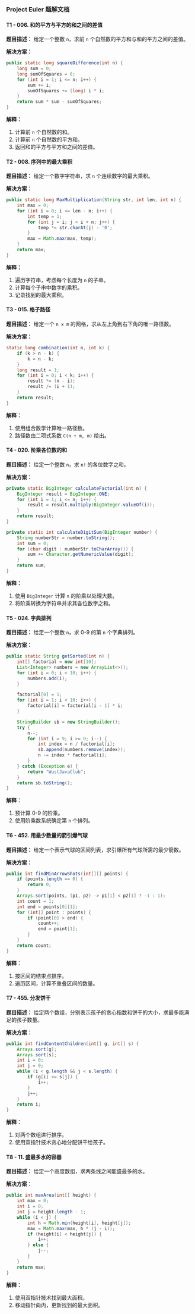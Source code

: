 ### Project Euler 题解文档

#### T1 - 006. 和的平方与平方的和之间的差值

**题目描述：**
给定一个整数 `n`，求前 `n` 个自然数的平方和与和的平方之间的差值。

**解决方案：**
```java
public static long squareDifference(int n) {
    long sum = 0;
    long sumOfSquares = 0;
    for (int i = 1; i <= n; i++) {
        sum += i;
        sumOfSquares += (long) i * i;
    }
    return sum * sum - sumOfSquares;
}
```

**解释：**
1. 计算前 `n` 个自然数的和。
2. 计算前 `n` 个自然数的平方和。
3. 返回和的平方与平方和之间的差值。

#### T2 - 008. 序列中的最大乘积

**题目描述：**
给定一个数字字符串，求 `n` 个连续数字的最大乘积。

**解决方案：**
```java
public static long MaxMultiplication(String str, int len, int n) {
    int max = 0;
    for (int i = 0; i <= len - n; i++) {
        int temp = 1;
        for (int j = i; j < i + n; j++) {
            temp *= str.charAt(j) - '0';
        }
        max = Math.max(max, temp);
    }
    return max;
}
```

**解释：**
1. 遍历字符串，考虑每个长度为 `n` 的子串。
2. 计算每个子串中数字的乘积。
3. 记录找到的最大乘积。

#### T3 - 015. 格子路径

**题目描述：**
给定一个 `n x m` 的网格，求从左上角到右下角的唯一路径数。

**解决方案：**
```java
static long combination(int n, int k) {
    if (k > n - k) {
        k = n - k;
    }
    long result = 1;
    for (int i = 0; i < k; i++) {
        result *= (n - i);
        result /= (i + 1);
    }
    return result;
}
```

**解释：**
1. 使用组合数学计算唯一路径数。
2. 路径数由二项式系数 `C(n + m, m)` 给出。

#### T4 - 020. 阶乘各位数的和

**题目描述：**
给定一个整数 `n`，求 `n!` 的各位数字之和。

**解决方案：**
```java
private static BigInteger calculateFactorial(int n) {
    BigInteger result = BigInteger.ONE;
    for (int i = 1; i <= n; i++) {
        result = result.multiply(BigInteger.valueOf(i));
    }
    return result;
}

private static int calculateDigitSum(BigInteger number) {
    String numberStr = number.toString();
    int sum = 0;
    for (char digit : numberStr.toCharArray()) {
        sum += Character.getNumericValue(digit);
    }
    return sum;
}
```

**解释：**
1. 使用 `BigInteger` 计算 `n` 的阶乘以处理大数。
2. 将阶乘转换为字符串并求其各位数字之和。

#### T5 - 024. 字典排列

**题目描述：**
给定一个整数 `n`，求 0-9 的第 `n` 个字典排列。

**解决方案：**
```java
public static String getSorted(int n) {
    int[] factorial = new int[10];
    List<Integer> numbers = new ArrayList<>();
    for (int i = 0; i < 10; i++) {
        numbers.add(i);
    }

    factorial[0] = 1;
    for (int i = 1; i < 10; i++) {
        factorial[i] = factorial[i - 1] * i;
    }

    StringBuilder sb = new StringBuilder();
    try {
        n--;
        for (int i = 9; i >= 0; i--) {
            int index = n / factorial[i];
            sb.append(numbers.remove(index));
            n -= index * factorial[i];
        }
    } catch (Exception e) {
        return "WustJavaClub";
    }
    return sb.toString();
}
```

**解释：**
1. 预计算 0-9 的阶乘。
2. 使用阶乘数系统确定第 `n` 个排列。

#### T6 - 452. 用最少数量的箭引爆气球

**题目描述：**
给定一个表示气球的区间列表，求引爆所有气球所需的最少箭数。

**解决方案：**
```java
public int findMinArrowShots(int[][] points) {
    if (points.length == 0) {
        return 0;
    }
    Arrays.sort(points, (p1, p2) -> p1[1] < p2[1] ? -1 : 1);
    int count = 1;
    int end = points[0][1];
    for (int[] point : points) {
        if (point[0] > end) {
            count++;
            end = point[1];
        }
    }
    return count;
}
```

**解释：**
1. 按区间的结束点排序。
2. 遍历区间，计算不重叠区间的数量。

#### T7 - 455. 分发饼干

**题目描述：**
给定两个数组，分别表示孩子的贪心指数和饼干的大小，求最多能满足的孩子数量。

**解决方案：**
```java
public int findContentChildren(int[] g, int[] s) {
    Arrays.sort(g);
    Arrays.sort(s);
    int i = 0;
    int j = 0;
    while (i < g.length && j < s.length) {
        if (g[i] <= s[j]) {
            i++;
        }
        j++;
    }
    return i;
}
```

**解释：**
1. 对两个数组进行排序。
2. 使用双指针技术贪心地分配饼干给孩子。

#### T8 - 11. 盛最多水的容器

**题目描述：**
给定一个高度数组，求两条线之间能盛最多的水。

**解决方案：**
```java
public int maxArea(int[] height) {
    int max = 0;
    int i = 0;
    int j = height.length - 1;
    while (i < j) {
        int h = Math.min(height[i], height[j]);
        max = Math.max(max, h * (j - i));
        if (height[i] < height[j]) {
            i++;
        } else {
            j--;
        }
    }
    return max;
}
```

**解释：**
1. 使用双指针技术找到最大面积。
2. 移动指针向内，更新找到的最大面积。
